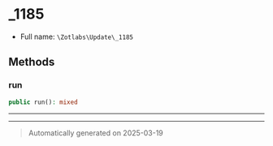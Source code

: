 
# _1185





* Full name: `\Zotlabs\Update\_1185`




## Methods


### run



```php
public run(): mixed
```












***


***
> Automatically generated on 2025-03-19
